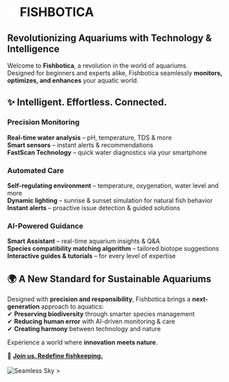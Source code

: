 # <picture><img src="white_fishbotica_logo.png" alt="fishbotica" width="22" style="pointer-events: none;"></picture> FISHBOTICA

## **Revolutionizing Aquariums with Technology & Intelligence**

Welcome to **Fishbotica**, a revolution in the world of aquariums. \
Designed for beginners and experts alike, Fishbotica seamlessly **monitors, optimizes, and enhances** your aquatic
world.

## ✨ **Intelligent. Effortless. Connected.**

### **Precision Monitoring**

**Real-time water analysis** – pH, temperature, TDS & more  
**Smart sensors** – instant alerts & recommendations  
**FastScan Technology** – quick water diagnostics via your smartphone

### **Automated Care**

**Self-regulating environment** – temperature, oxygenation, water level and more \
**Dynamic lighting** – sunrise & sunset simulation for natural fish behavior  
**Instant alerts** – proactive issue detection & guided solutions

### **AI-Powered Guidance**

**Smart Assistant** – real-time aquarium insights & Q&A  
**Species compatibility matching algorithm** – tailored biotope suggestions  
**Interactive guides & tutorials** – for every level of expertise

## 🌍 **A New Standard for Sustainable Aquariums**

Designed with **precision and responsibility**, Fishbotica brings a **next-generation** approach to aquatics:  
✔ **Preserving biodiversity** through smarter species management  
✔ **Reducing human error** with AI-driven monitoring & care \
✔ **Creating harmony** between technology and nature

Experience a world where **innovation meets nature**.

🔗 **[Join us. Redefine fishkeeping.](https://fishbotica.com/)**
\
\
<picture>
<img src="fish_background.gif" alt="Seamless Sky" style="width: 100vw; height: 450px; object-fit: cover; pointer-events: none;">
</picture>>

